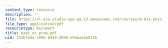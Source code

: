 ```yaml
---
content_type: resource
description: ''
file: https://ol-ocw-studio-app-qa.s3.amazonaws.com/courses/8-01x-physics-i-classical-mechanics-with-an-experimental-focus-fall-2002/233b7d4ec09bb948d050e9abaeabb735_expt_et_prob.pdf
file_type: application/pdf
resourcetype: Document
title: expt_et_prob.pdf
uid: 233b7d4e-c09b-b948-d050-e9abaeabb735
---
```

